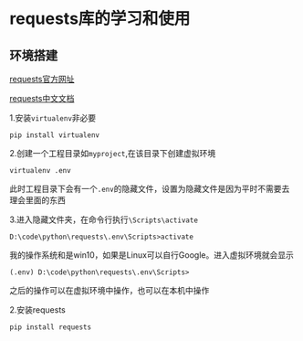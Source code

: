 # requests库的学习和使用

## 环境搭建

[requests官方网址](https://github.com/requests/requests)

[requests中文文档](http://docs.python-requests.org/zh_CN/latest/user/quickstart.html)

1.安装`virtualenv`非必要

```
pip install virtualenv 
```

2.创建一个工程目录如`myproject`,在该目录下创建虚拟环境
```
virtualenv .env
```
此时工程目录下会有一个`.env`的隐藏文件，设置为隐藏文件是因为平时不需要去理会里面的东西


3.进入隐藏文件夹，在命令行执行`\Scripts\activate`
```
D:\code\python\requests\.env\Scripts>activate
```
我的操作系统和是win10，如果是Linux可以自行Google。进入虚拟环境就会显示
```
(.env) D:\code\python\requests\.env\Scripts>
```
之后的操作可以在虚拟环境中操作，也可以在本机中操作

2.安装requests
```
pip install requests
```
